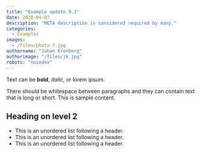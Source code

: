 ```yaml
---
title: "Example update 0.7"
date: 2020-04-07
description: "META description is considered required by many."
categories:
  - Examples
images:
  - /files/photo-7.jpg
authorname: "Johan Kronberg"
authorimage: "/files/jk.jpg"
robots: "noindex"
---
```


Text can be **bold**, _italic_, or lorem ipsum.
<!--more-->
There should be whitespace between paragraphs and they can contain text that is long or short. This is sample content.

## Heading on level 2

* This is an unordered list following a header.
* This is an unordered list following a header.
* This is an unordered list following a header.
